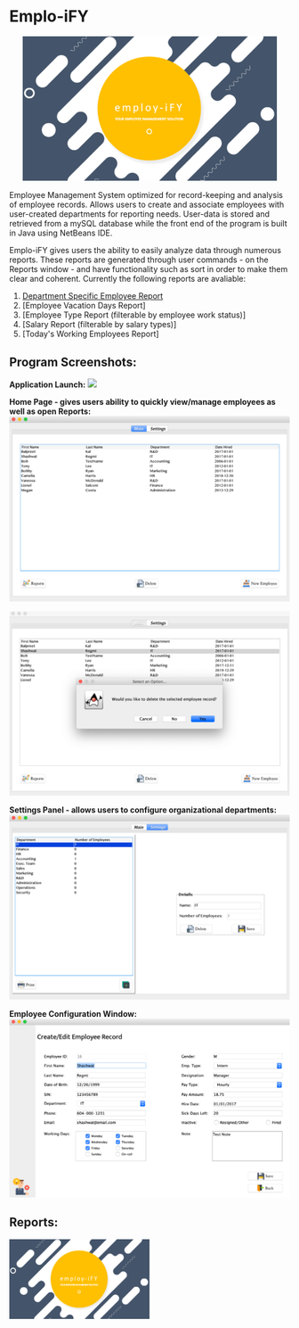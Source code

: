 # Emplo-iFY

<p align="center">
<img src="Empoly-iFY%20Screenshots/Splash.png" width="457" height="259.5">
</p>

Employee Management System optimized for record-keeping and analysis of employee records. Allows users to create and associate employees with user-created departments for reporting needs. User-data is stored and retrieved from a mySQL database while the front end of the program is built in Java using NetBeans IDE. 

Emplo-iFY gives users the ability to easily analyze data through numerous reports. These reports are generated through user commands - on the Reports window - and have functionality such as sort in order to make them clear and coherent. Currently the following reports are avaliable:

1) [Department Specific Employee Report](#reports)
2) [Employee Vacation Days Report]
3) [Employee Type Report (filterable by employee work status)]
4) [Salary Report (filterable by salary types)]
4) [Today's Working Employees Report]


## Program Screenshots:

**Application Launch:**
![](Empoly-iFY%20Screenshots/Main.png)

**Home Page - gives users ability to quickly view/manage employees as well as open Reports:**
![](Empoly-iFY%20Screenshots/Home.png)

![](Empoly-iFY%20Screenshots/DeleteEmp.png)

**Settings Panel - allows users to configure organizational departments:**
![](Empoly-iFY%20Screenshots/Settings%20Page.png)

**Employee Configuration Window:**
![](Empoly-iFY%20Screenshots/Edit%20Employee.png)

## Reports:
<img src="Empoly-iFY%20Screenshots/Splash.png" width=50%>
